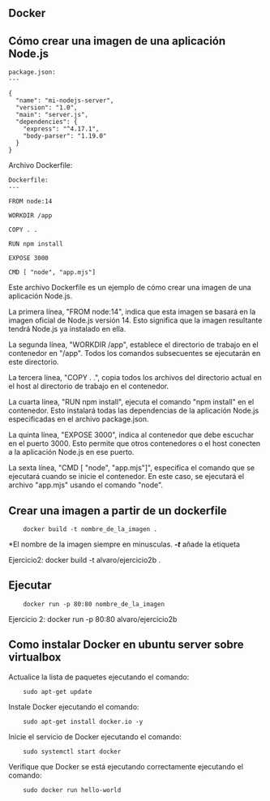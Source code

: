 ## Docker



## Cómo crear una imagen de una aplicación Node.js

    package.json:
    ---
    
    {
      "name": "mi-nodejs-server",
      "version": "1.0",
      "main": "server.js",
      "dependencies": {
        "express": "^4.17.1",
        "body-parser": "1.19.0"
      }
    }


Archivo Dockerfile:



    Dockerfile:
    ---

    FROM node:14

    WORKDIR /app

    COPY . .

    RUN npm install

    EXPOSE 3000

    CMD [ "node", "app.mjs"]


Este archivo Dockerfile es un ejemplo de cómo crear una imagen de una aplicación Node.js.

La primera línea, "FROM node:14", indica que esta imagen se basará en la imagen oficial de Node.js versión 14. Esto significa que la imagen resultante tendrá Node.js ya instalado en ella.

La segunda línea, "WORKDIR /app", establece el directorio de trabajo en el contenedor en "/app". Todos los comandos subsecuentes se ejecutarán en este directorio.

La tercera línea, "COPY . .", copia todos los archivos del directorio actual en el host al directorio de trabajo en el contenedor.

La cuarta línea, "RUN npm install", ejecuta el comando "npm install" en el contenedor. Esto instalará todas las dependencias de la aplicación Node.js especificadas en el archivo package.json.

La quinta línea, "EXPOSE 3000", indica al contenedor que debe escuchar en el puerto 3000. Esto permite que otros contenedores o el host conecten a la aplicación Node.js en ese puerto.

La sexta línea, "CMD [ "node", "app.mjs"]", especifica el comando que se ejecutará cuando se inicie el contenedor. En este caso, se ejecutará el archivo "app.mjs" usando el comando "node".



## Crear una imagen a partir de un dockerfile

        docker build -t nombre_de_la_imagen .
        
*El nombre de la imagen siempre en minusculas. 
***-t*** añade la etiqueta

Ejercicio2: docker build -t alvaro/ejercicio2b .



## Ejecutar 

        docker run -p 80:80 nombre_de_la_imagen
        

Ejercicio 2: docker run -p 80:80 alvaro/ejercicio2b




## Como instalar Docker en ubuntu server sobre virtualbox

Actualice la lista de paquetes ejecutando el comando: 

        sudo apt-get update
        
        
Instale Docker ejecutando el comando: 

        sudo apt-get install docker.io -y
        
Inicie el servicio de Docker ejecutando el comando: 

        sudo systemctl start docker
        
Verifique que Docker se está ejecutando correctamente ejecutando el comando: 

        sudo docker run hello-world
